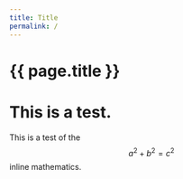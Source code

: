 ```yaml
---
title: Title
permalink: /
---
```


# {{ page.title }}

# This is a test.

This is a test of the $$ a^2+b^2=c^2 $$ inline mathematics.